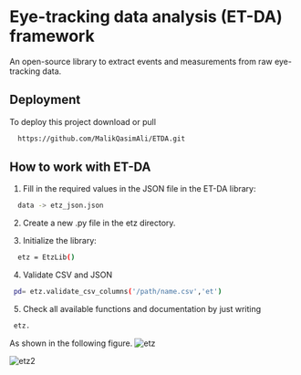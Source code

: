 
# Eye-tracking data analysis (ET-DA) framework

An open-source library to extract events and measurements from raw eye-tracking data. 






## Deployment

To deploy this project download or pull

```bash
  https://github.com/MalikQasimAli/ETDA.git
```


## How to work with ET-DA

1. Fill in the required values in the JSON file in the ET-DA library:

```bash
  data -> etz_json.json
```

2. Create a new .py file in the etz directory.

3. Initialize the library: 
```bash
  etz = EtzLib()
```
4. Validate CSV and JSON
```bash
 pd= etz.validate_csv_columns('/path/name.csv','et')
```
5. Check all available functions and documentation by just writing 
```bash
 etz.
```
As shown in the following figure.
![etz](https://github.com/user-attachments/assets/fcd66c1c-8a04-4b33-9dcc-d4f7f21b510a)

![etz2](https://github.com/user-attachments/assets/46a1d293-2ffd-45f2-96b6-96912978bd5a)


